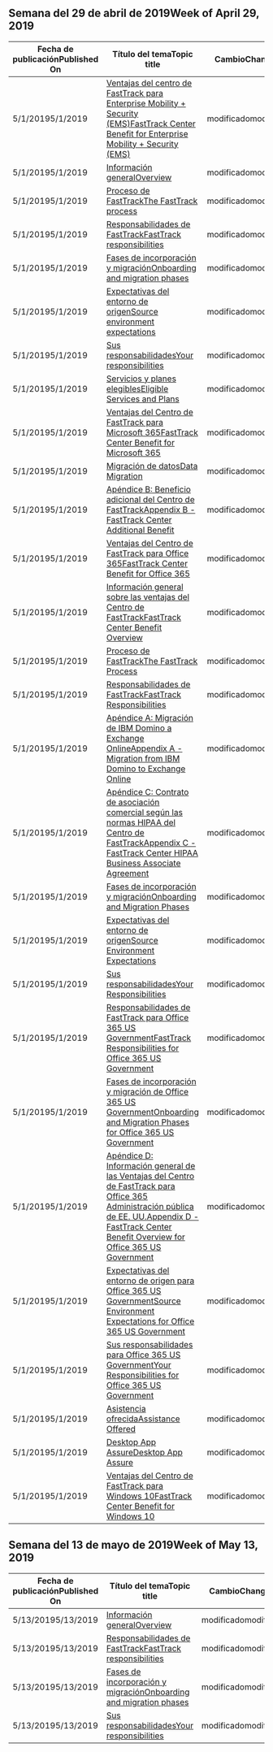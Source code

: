 <!-- This file is generated automatically each week. Changes made to this file will be overwritten.-->




## <a name="week-of-april-29-2019"></a><span data-ttu-id="b8617-101">Semana del 29 de abril de 2019</span><span class="sxs-lookup"><span data-stu-id="b8617-101">Week of April 29, 2019</span></span>


| <span data-ttu-id="b8617-102">Fecha de publicación</span><span class="sxs-lookup"><span data-stu-id="b8617-102">Published On</span></span> |<span data-ttu-id="b8617-103">Título del tema</span><span class="sxs-lookup"><span data-stu-id="b8617-103">Topic title</span></span> | <span data-ttu-id="b8617-104">Cambio</span><span class="sxs-lookup"><span data-stu-id="b8617-104">Change</span></span> |
|------|------------|--------|
| <span data-ttu-id="b8617-105">5/1/2019</span><span class="sxs-lookup"><span data-stu-id="b8617-105">5/1/2019</span></span> | [<span data-ttu-id="b8617-106">Ventajas del centro de FastTrack para Enterprise Mobility + Security (EMS)</span><span class="sxs-lookup"><span data-stu-id="b8617-106">FastTrack Center Benefit for Enterprise Mobility + Security (EMS)</span></span>](/FastTrack/ems-fasttrack-benefit-for-ems) | <span data-ttu-id="b8617-107">modificado</span><span class="sxs-lookup"><span data-stu-id="b8617-107">modified</span></span> |
| <span data-ttu-id="b8617-108">5/1/2019</span><span class="sxs-lookup"><span data-stu-id="b8617-108">5/1/2019</span></span> | [<span data-ttu-id="b8617-109">Información general</span><span class="sxs-lookup"><span data-stu-id="b8617-109">Overview</span></span>](/FastTrack/ems-fasttrack-benefit-overview) | <span data-ttu-id="b8617-110">modificado</span><span class="sxs-lookup"><span data-stu-id="b8617-110">modified</span></span> |
| <span data-ttu-id="b8617-111">5/1/2019</span><span class="sxs-lookup"><span data-stu-id="b8617-111">5/1/2019</span></span> | [<span data-ttu-id="b8617-112">Proceso de FastTrack</span><span class="sxs-lookup"><span data-stu-id="b8617-112">The FastTrack process</span></span>](/FastTrack/ems-fasttrack-process) | <span data-ttu-id="b8617-113">modificado</span><span class="sxs-lookup"><span data-stu-id="b8617-113">modified</span></span> |
| <span data-ttu-id="b8617-114">5/1/2019</span><span class="sxs-lookup"><span data-stu-id="b8617-114">5/1/2019</span></span> | [<span data-ttu-id="b8617-115">Responsabilidades de FastTrack</span><span class="sxs-lookup"><span data-stu-id="b8617-115">FastTrack responsibilities</span></span>](/FastTrack/ems-fasttrack-responsibilities) | <span data-ttu-id="b8617-116">modificado</span><span class="sxs-lookup"><span data-stu-id="b8617-116">modified</span></span> |
| <span data-ttu-id="b8617-117">5/1/2019</span><span class="sxs-lookup"><span data-stu-id="b8617-117">5/1/2019</span></span> | [<span data-ttu-id="b8617-118">Fases de incorporación y migración</span><span class="sxs-lookup"><span data-stu-id="b8617-118">Onboarding and migration phases</span></span>](/FastTrack/ems-onboarding-phases) | <span data-ttu-id="b8617-119">modificado</span><span class="sxs-lookup"><span data-stu-id="b8617-119">modified</span></span> |
| <span data-ttu-id="b8617-120">5/1/2019</span><span class="sxs-lookup"><span data-stu-id="b8617-120">5/1/2019</span></span> | [<span data-ttu-id="b8617-121">Expectativas del entorno de origen</span><span class="sxs-lookup"><span data-stu-id="b8617-121">Source environment expectations</span></span>](/FastTrack/ems-source-environment-expectations) | <span data-ttu-id="b8617-122">modificado</span><span class="sxs-lookup"><span data-stu-id="b8617-122">modified</span></span> |
| <span data-ttu-id="b8617-123">5/1/2019</span><span class="sxs-lookup"><span data-stu-id="b8617-123">5/1/2019</span></span> | [<span data-ttu-id="b8617-124">Sus responsabilidades</span><span class="sxs-lookup"><span data-stu-id="b8617-124">Your responsibilities</span></span>](/FastTrack/ems-your-responsibilities) | <span data-ttu-id="b8617-125">modificado</span><span class="sxs-lookup"><span data-stu-id="b8617-125">modified</span></span> |
| <span data-ttu-id="b8617-126">5/1/2019</span><span class="sxs-lookup"><span data-stu-id="b8617-126">5/1/2019</span></span> | [<span data-ttu-id="b8617-127">Servicios y planes elegibles</span><span class="sxs-lookup"><span data-stu-id="b8617-127">Eligible Services and Plans</span></span>](/FastTrack/m365-eligible-services-and-plans) | <span data-ttu-id="b8617-128">modificado</span><span class="sxs-lookup"><span data-stu-id="b8617-128">modified</span></span> |
| <span data-ttu-id="b8617-129">5/1/2019</span><span class="sxs-lookup"><span data-stu-id="b8617-129">5/1/2019</span></span> | [<span data-ttu-id="b8617-130">Ventajas del Centro de FastTrack para Microsoft 365</span><span class="sxs-lookup"><span data-stu-id="b8617-130">FastTrack Center Benefit for Microsoft 365</span></span>](/FastTrack/m365-fasttrack-benefit-overview) | <span data-ttu-id="b8617-131">modificado</span><span class="sxs-lookup"><span data-stu-id="b8617-131">modified</span></span> |
| <span data-ttu-id="b8617-132">5/1/2019</span><span class="sxs-lookup"><span data-stu-id="b8617-132">5/1/2019</span></span> | [<span data-ttu-id="b8617-133">Migración de datos</span><span class="sxs-lookup"><span data-stu-id="b8617-133">Data Migration</span></span>](/FastTrack/o365-data-migration) | <span data-ttu-id="b8617-134">modificado</span><span class="sxs-lookup"><span data-stu-id="b8617-134">modified</span></span> |
| <span data-ttu-id="b8617-135">5/1/2019</span><span class="sxs-lookup"><span data-stu-id="b8617-135">5/1/2019</span></span> | [<span data-ttu-id="b8617-136">Apéndice B: Beneficio adicional del Centro de FastTrack</span><span class="sxs-lookup"><span data-stu-id="b8617-136">Appendix B - FastTrack Center Additional Benefit</span></span>](/FastTrack/o365-fasttrack-additional-benefits) | <span data-ttu-id="b8617-137">modificado</span><span class="sxs-lookup"><span data-stu-id="b8617-137">modified</span></span> |
| <span data-ttu-id="b8617-138">5/1/2019</span><span class="sxs-lookup"><span data-stu-id="b8617-138">5/1/2019</span></span> | [<span data-ttu-id="b8617-139">Ventajas del Centro de FastTrack para Office 365</span><span class="sxs-lookup"><span data-stu-id="b8617-139">FastTrack Center Benefit for Office 365</span></span>](/FastTrack/o365-fasttrack-benefit-for-office-365) | <span data-ttu-id="b8617-140">modificado</span><span class="sxs-lookup"><span data-stu-id="b8617-140">modified</span></span> |
| <span data-ttu-id="b8617-141">5/1/2019</span><span class="sxs-lookup"><span data-stu-id="b8617-141">5/1/2019</span></span> | [<span data-ttu-id="b8617-142">Información general sobre las ventajas del Centro de FastTrack</span><span class="sxs-lookup"><span data-stu-id="b8617-142">FastTrack Center Benefit Overview</span></span>](/FastTrack/o365-fasttrack-benefit-overview) | <span data-ttu-id="b8617-143">modificado</span><span class="sxs-lookup"><span data-stu-id="b8617-143">modified</span></span> |
| <span data-ttu-id="b8617-144">5/1/2019</span><span class="sxs-lookup"><span data-stu-id="b8617-144">5/1/2019</span></span> | [<span data-ttu-id="b8617-145">Proceso de FastTrack</span><span class="sxs-lookup"><span data-stu-id="b8617-145">The FastTrack Process</span></span>](/FastTrack/o365-fasttrack-process) | <span data-ttu-id="b8617-146">modificado</span><span class="sxs-lookup"><span data-stu-id="b8617-146">modified</span></span> |
| <span data-ttu-id="b8617-147">5/1/2019</span><span class="sxs-lookup"><span data-stu-id="b8617-147">5/1/2019</span></span> | [<span data-ttu-id="b8617-148">Responsabilidades de FastTrack</span><span class="sxs-lookup"><span data-stu-id="b8617-148">FastTrack Responsibilities</span></span>](/FastTrack/o365-fasttrack-responsibilities) | <span data-ttu-id="b8617-149">modificado</span><span class="sxs-lookup"><span data-stu-id="b8617-149">modified</span></span> |
| <span data-ttu-id="b8617-150">5/1/2019</span><span class="sxs-lookup"><span data-stu-id="b8617-150">5/1/2019</span></span> | [<span data-ttu-id="b8617-151">Apéndice A: Migración de IBM Domino a Exchange Online</span><span class="sxs-lookup"><span data-stu-id="b8617-151">Appendix A - Migration from IBM Domino to Exchange Online</span></span>](/FastTrack/o365-from-ibm-domino-to-exchange-online) | <span data-ttu-id="b8617-152">modificado</span><span class="sxs-lookup"><span data-stu-id="b8617-152">modified</span></span> |
| <span data-ttu-id="b8617-153">5/1/2019</span><span class="sxs-lookup"><span data-stu-id="b8617-153">5/1/2019</span></span> | [<span data-ttu-id="b8617-154">Apéndice C: Contrato de asociación comercial según las normas HIPAA del Centro de FastTrack</span><span class="sxs-lookup"><span data-stu-id="b8617-154">Appendix C - FastTrack Center HIPAA Business Associate Agreement</span></span>](/FastTrack/o365-hipaa-business-associate-agreement) | <span data-ttu-id="b8617-155">modificado</span><span class="sxs-lookup"><span data-stu-id="b8617-155">modified</span></span> |
| <span data-ttu-id="b8617-156">5/1/2019</span><span class="sxs-lookup"><span data-stu-id="b8617-156">5/1/2019</span></span> | [<span data-ttu-id="b8617-157">Fases de incorporación y migración</span><span class="sxs-lookup"><span data-stu-id="b8617-157">Onboarding and Migration Phases</span></span>](/FastTrack/o365-onboarding-and-migration) | <span data-ttu-id="b8617-158">modificado</span><span class="sxs-lookup"><span data-stu-id="b8617-158">modified</span></span> |
| <span data-ttu-id="b8617-159">5/1/2019</span><span class="sxs-lookup"><span data-stu-id="b8617-159">5/1/2019</span></span> | [<span data-ttu-id="b8617-160">Expectativas del entorno de origen</span><span class="sxs-lookup"><span data-stu-id="b8617-160">Source Environment Expectations</span></span>](/FastTrack/o365-source-environment-expectations) | <span data-ttu-id="b8617-161">modificado</span><span class="sxs-lookup"><span data-stu-id="b8617-161">modified</span></span> |
| <span data-ttu-id="b8617-162">5/1/2019</span><span class="sxs-lookup"><span data-stu-id="b8617-162">5/1/2019</span></span> | [<span data-ttu-id="b8617-163">Sus responsabilidades</span><span class="sxs-lookup"><span data-stu-id="b8617-163">Your Responsibilities</span></span>](/FastTrack/o365-your-responsibilities) | <span data-ttu-id="b8617-164">modificado</span><span class="sxs-lookup"><span data-stu-id="b8617-164">modified</span></span> |
| <span data-ttu-id="b8617-165">5/1/2019</span><span class="sxs-lookup"><span data-stu-id="b8617-165">5/1/2019</span></span> | [<span data-ttu-id="b8617-166">Responsabilidades de FastTrack para Office 365 US Government</span><span class="sxs-lookup"><span data-stu-id="b8617-166">FastTrack Responsibilities for Office 365 US Government</span></span>](/FastTrack/us-gov-appendix-fasttrack-responsibilities) | <span data-ttu-id="b8617-167">modificado</span><span class="sxs-lookup"><span data-stu-id="b8617-167">modified</span></span> |
| <span data-ttu-id="b8617-168">5/1/2019</span><span class="sxs-lookup"><span data-stu-id="b8617-168">5/1/2019</span></span> | [<span data-ttu-id="b8617-169">Fases de incorporación y migración de Office 365 US Government</span><span class="sxs-lookup"><span data-stu-id="b8617-169">Onboarding and Migration Phases for Office 365 US Government</span></span>](/FastTrack/us-gov-appendix-onboarding-and-migration) | <span data-ttu-id="b8617-170">modificado</span><span class="sxs-lookup"><span data-stu-id="b8617-170">modified</span></span> |
| <span data-ttu-id="b8617-171">5/1/2019</span><span class="sxs-lookup"><span data-stu-id="b8617-171">5/1/2019</span></span> | [<span data-ttu-id="b8617-172">Apéndice D: Información general de las Ventajas del Centro de FastTrack para Office 365 Administración pública de EE. UU.</span><span class="sxs-lookup"><span data-stu-id="b8617-172">Appendix D - FastTrack Center Benefit Overview for Office 365 US Government</span></span>](/FastTrack/us-gov-appendix-overview) | <span data-ttu-id="b8617-173">modificado</span><span class="sxs-lookup"><span data-stu-id="b8617-173">modified</span></span> |
| <span data-ttu-id="b8617-174">5/1/2019</span><span class="sxs-lookup"><span data-stu-id="b8617-174">5/1/2019</span></span> | [<span data-ttu-id="b8617-175">Expectativas del entorno de origen para Office 365 US Government</span><span class="sxs-lookup"><span data-stu-id="b8617-175">Source Environment Expectations for Office 365 US Government</span></span>](/FastTrack/us-gov-appendix-source-environment-expectations) | <span data-ttu-id="b8617-176">modificado</span><span class="sxs-lookup"><span data-stu-id="b8617-176">modified</span></span> |
| <span data-ttu-id="b8617-177">5/1/2019</span><span class="sxs-lookup"><span data-stu-id="b8617-177">5/1/2019</span></span> | [<span data-ttu-id="b8617-178">Sus responsabilidades para Office 365 US Government</span><span class="sxs-lookup"><span data-stu-id="b8617-178">Your Responsibilities for Office 365 US Government</span></span>](/FastTrack/us-gov-appendix-your-responsibilities) | <span data-ttu-id="b8617-179">modificado</span><span class="sxs-lookup"><span data-stu-id="b8617-179">modified</span></span> |
| <span data-ttu-id="b8617-180">5/1/2019</span><span class="sxs-lookup"><span data-stu-id="b8617-180">5/1/2019</span></span> | [<span data-ttu-id="b8617-181">Asistencia ofrecida</span><span class="sxs-lookup"><span data-stu-id="b8617-181">Assistance Offered</span></span>](/FastTrack/win-10-daa-assistance-offered) | <span data-ttu-id="b8617-182">modificado</span><span class="sxs-lookup"><span data-stu-id="b8617-182">modified</span></span> |
| <span data-ttu-id="b8617-183">5/1/2019</span><span class="sxs-lookup"><span data-stu-id="b8617-183">5/1/2019</span></span> | [<span data-ttu-id="b8617-184">Desktop App Assure</span><span class="sxs-lookup"><span data-stu-id="b8617-184">Desktop App Assure</span></span>](/FastTrack/win-10-desktop-app-assure) | <span data-ttu-id="b8617-185">modificado</span><span class="sxs-lookup"><span data-stu-id="b8617-185">modified</span></span> |
| <span data-ttu-id="b8617-186">5/1/2019</span><span class="sxs-lookup"><span data-stu-id="b8617-186">5/1/2019</span></span> | [<span data-ttu-id="b8617-187">Ventajas del Centro de FastTrack para Windows 10</span><span class="sxs-lookup"><span data-stu-id="b8617-187">FastTrack Center Benefit for Windows 10</span></span>](/FastTrack/win-10-fasttrack-benefit-for-windows-10) | <span data-ttu-id="b8617-188">modificado</span><span class="sxs-lookup"><span data-stu-id="b8617-188">modified</span></span> |


## <a name="week-of-may-13-2019"></a><span data-ttu-id="b8617-189">Semana del 13 de mayo de 2019</span><span class="sxs-lookup"><span data-stu-id="b8617-189">Week of May 13, 2019</span></span>


| <span data-ttu-id="b8617-190">Fecha de publicación</span><span class="sxs-lookup"><span data-stu-id="b8617-190">Published On</span></span> |<span data-ttu-id="b8617-191">Título del tema</span><span class="sxs-lookup"><span data-stu-id="b8617-191">Topic title</span></span> | <span data-ttu-id="b8617-192">Cambio</span><span class="sxs-lookup"><span data-stu-id="b8617-192">Change</span></span> |
|------|------------|--------|
| <span data-ttu-id="b8617-193">5/13/2019</span><span class="sxs-lookup"><span data-stu-id="b8617-193">5/13/2019</span></span> | [<span data-ttu-id="b8617-194">Información general</span><span class="sxs-lookup"><span data-stu-id="b8617-194">Overview</span></span>](/FastTrack/ems-fasttrack-benefit-overview) | <span data-ttu-id="b8617-195">modificado</span><span class="sxs-lookup"><span data-stu-id="b8617-195">modified</span></span> |
| <span data-ttu-id="b8617-196">5/13/2019</span><span class="sxs-lookup"><span data-stu-id="b8617-196">5/13/2019</span></span> | [<span data-ttu-id="b8617-197">Responsabilidades de FastTrack</span><span class="sxs-lookup"><span data-stu-id="b8617-197">FastTrack responsibilities</span></span>](/FastTrack/ems-fasttrack-responsibilities) | <span data-ttu-id="b8617-198">modificado</span><span class="sxs-lookup"><span data-stu-id="b8617-198">modified</span></span> |
| <span data-ttu-id="b8617-199">5/13/2019</span><span class="sxs-lookup"><span data-stu-id="b8617-199">5/13/2019</span></span> | [<span data-ttu-id="b8617-200">Fases de incorporación y migración</span><span class="sxs-lookup"><span data-stu-id="b8617-200">Onboarding and migration phases</span></span>](/FastTrack/ems-onboarding-phases) | <span data-ttu-id="b8617-201">modificado</span><span class="sxs-lookup"><span data-stu-id="b8617-201">modified</span></span> |
| <span data-ttu-id="b8617-202">5/13/2019</span><span class="sxs-lookup"><span data-stu-id="b8617-202">5/13/2019</span></span> | [<span data-ttu-id="b8617-203">Sus responsabilidades</span><span class="sxs-lookup"><span data-stu-id="b8617-203">Your responsibilities</span></span>](/FastTrack/ems-your-responsibilities) | <span data-ttu-id="b8617-204">modificado</span><span class="sxs-lookup"><span data-stu-id="b8617-204">modified</span></span> |
